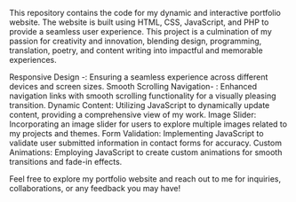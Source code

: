 This repository contains the code for my dynamic and interactive portfolio website. The website is built using HTML, CSS, JavaScript, and PHP to provide a seamless user experience. This project is a culmination of my passion for creativity and innovation, blending design, programming, translation, poetry, and content writing into impactful and memorable experiences.

Responsive Design -: Ensuring a seamless experience across different devices and screen sizes.
Smooth Scrolling Navigation- : Enhanced navigation links with smooth scrolling functionality for a visually pleasing transition.
Dynamic Content: Utilizing JavaScript to dynamically update content, providing a comprehensive view of my work.
Image Slider: Incorporating an image slider for users to explore multiple images related to my projects and themes.
Form Validation: Implementing JavaScript to validate user submitted information in contact forms for accuracy.
Custom Animations: Employing JavaScript to create custom animations for smooth transitions and fade-in effects.

Feel free to explore my portfolio website and reach out to me for inquiries, collaborations, or any feedback you may have!

 

